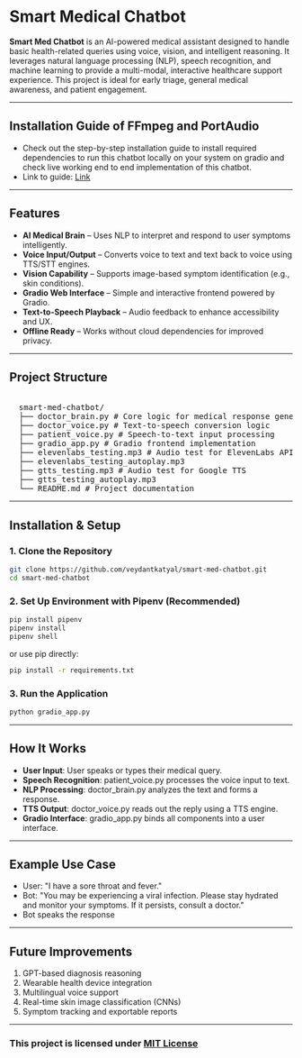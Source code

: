# Smart Medical Chatbot

**Smart Med Chatbot** is an AI-powered medical assistant designed to handle basic health-related queries using voice, vision, and intelligent reasoning. It leverages natural language processing (NLP), speech recognition, and machine learning to provide a multi-modal, interactive healthcare support experience. This project is ideal for early triage, general medical awareness, and patient engagement.

---

## Installation Guide of FFmpeg and PortAudio

- Check out the step-by-step installation guide to install required dependencies to run this chatbot locally on your system on gradio and check live working end to end implementation of this chatbot.
- Link to guide: [Link](https://github.com/AIwithhassan/ai-doctor-2.0-voice-and-vision)

---

## Features

- **AI Medical Brain** – Uses NLP to interpret and respond to user symptoms intelligently.
- **Voice Input/Output** – Converts voice to text and text back to voice using TTS/STT engines.
- **Vision Capability** – Supports image-based symptom identification (e.g., skin conditions).
- **Gradio Web Interface** – Simple and interactive frontend powered by Gradio.
- **Text-to-Speech Playback** – Audio feedback to enhance accessibility and UX.
- **Offline Ready** – Works without cloud dependencies for improved privacy.

---

## Project Structure
<pre lang="markdown"> 
  smart-med-chatbot/ 
  ├── doctor_brain.py # Core logic for medical response generation 
  ├── doctor_voice.py # Text-to-speech conversion logic 
  ├── patient_voice.py # Speech-to-text input processing 
  ├── gradio_app.py # Gradio frontend implementation 
  ├── elevenlabs_testing.mp3 # Audio test for ElevenLabs API (TTS) 
  ├── elevenlabs_testing_autoplay.mp3 
  ├── gtts_testing.mp3 # Audio test for Google TTS 
  ├── gtts_testing_autoplay.mp3 
  └── README.md # Project documentation </pre>

---

## Installation & Setup

### 1. Clone the Repository

```bash
git clone https://github.com/veydantkatyal/smart-med-chatbot.git
cd smart-med-chatbot
```

### 2. Set Up Environment with Pipenv (Recommended)

```bash
pip install pipenv
pipenv install
pipenv shell
```
or use pip directly:
```bash
pip install -r requirements.txt 
```

### 3. Run the Application

```bash
python gradio_app.py
```
---

## How It Works

- **User Input**: User speaks or types their medical query.
- **Speech Recognition**: patient_voice.py processes the voice input to text.
- **NLP Processing**: doctor_brain.py analyzes the text and forms a response.
- **TTS Output**: doctor_voice.py reads out the reply using a TTS engine.
- **Gradio Interface**: gradio_app.py binds all components into a user interface.

---

## Example Use Case
- User: "I have a sore throat and fever."
- Bot: "You may be experiencing a viral infection. Please stay hydrated and monitor your symptoms. If it persists, consult a doctor."
- Bot speaks the response

---

## Future Improvements

1. GPT-based diagnosis reasoning
2. Wearable health device integration
3. Multilingual voice support
4. Real-time skin image classification (CNNs)
5. Symptom tracking and exportable reports

---
### This project is licensed under [MIT License](https://github.com/veydantkatyal/smart-med-chatbot/blob/main/LICENSE)

